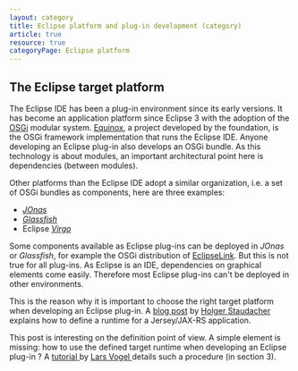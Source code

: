 ```yaml
---
layout: category
title: Eclipse platform and plug-in development (category)
article: true
resource: true
categoryPage: Eclipse platform
---
```

<div>
<h2>The Eclipse target platform</h2>
<p>
The Eclipse IDE has been a plug-in environment since its early versions. It has become an application platform since Eclipse 3 with the adoption of the <a href="http://en.wikipedia.org/wiki/OSGi">OSGi</a> modular system. <a href="http://www.eclipse.org/equinox/">Equinox</a>, a project developed by the foundation, is the OSGi framework implementation that runs the Eclipse IDE. Anyone developing an Eclipse plug-in also develops an OSGi bundle. As this technology is about modules, an important architectural point here is dependencies (between modules).
</p>
<p>
Other platforms than the Eclipse IDE adopt a similar organization, i.e. a set of OSGi bundles as components, here are three examples:
</p>
<ul>
<li><em><a href="http://jonas.ow2.org/">JOnas</a></em></li>
<li><em><a href="https://glassfish.java.net/">Glassfish</a></em></li>
<li>Eclipse <em><a href="http://www.eclipse.org/virgo/">Virgo</a></em></li>
</ul>
<p>
Some components available as Eclipse plug-ins can be deployed in <em>JOnas</em> or <em>Glassfish</em>, for example the OSGi distribution of <a href="http://www.eclipse.org/eclipselink/">EclipseLink</a>. But this is not true for all plug-ins. As Eclipse is an IDE, dependencies on graphical elements come easily. Therefore most Eclipse plug-ins can't be deployed in other environments.
</p>
<p>
This is the reason why it is important to choose the right target platform when developing an Eclipse plug-in. A
<span itemprop="citation" itemscope itemtype="http://schema.org/BlogPosting">
	<a itemprop="url" href="http://eclipsesource.com/blogs/2014/02/04/step-by-step-how-to-bring-jax-rs-and-osgi-together/">blog post</a>
	<span>
	by
	  <span itemprop="author" itemscope itemtype="http://schema.org/Person">
		  <span itemprop="name">
			  <a itemprop="sameAs" href="http://eclipsesource.com/blogs/author/hstaudacher/">
			    <link itemprop="sameAs" href="https://twitter.com/vogella" />
				  <span itemprop="givenName">Holger</span>
				  <span itemprop="familyName">Staudacher</span>
				</a>
			</span>
		</span>
	</span> explains how to
	<span itemprop="about">define a runtime for a Jersey/JAX-RS application</span>.
</span>
</p>
<p>
This post is interesting on the definition point of view. A simple element is missing:
	<span itemprop="citation" itemscope itemtype="http://schema.org/TechArticle">
	  <span itemprop="about">how to use the defined target runtime</span> when developing an Eclipse plug-in ? A
		  <a itemprop="url" href="http://www.vogella.com/tutorials/EclipseTargetPlatform/article.html">
			  <span itemprop="learningResourceType">tutorial</span>
		  </a> by
		  <span itemprop="author" itemscope itemtype="http://schema.org/Person">
			  <span itemprop="name">
				  <a itemprop="sameAs" href="http://www.vogella.com/people/larsvogel.html">
				    <link itemprop="sameAs" href="https://twitter.com/vogella" />
				    <span itemprop="givenName">Lars</span>
				    <span itemprop="familyName">Vogel</span>
				  </a>
			  </span>
		  </span>
		  details such a procedure (in section 3).
	  </span>
  </span>
</p>
